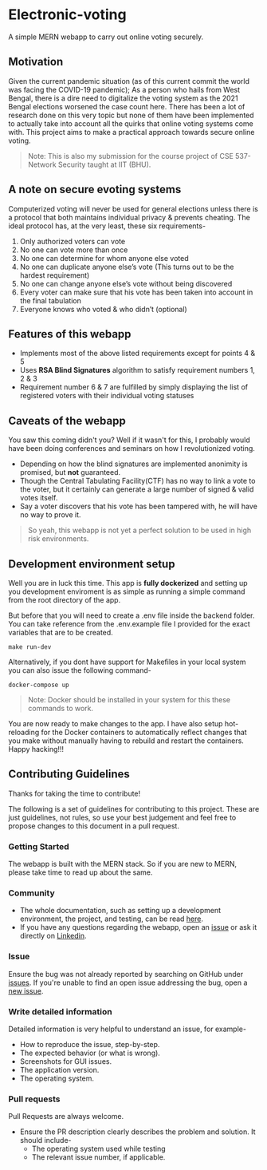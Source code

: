 # Electronic-voting

A simple MERN webapp to carry out online voting securely.

## Motivation

Given the current pandemic situation (as of this current commit the world was facing the COVID-19 pandemic); As a person who hails from West Bengal, there is a dire need to digitalize the voting system as the 2021 Bengal elections worsened the case count here. There has been a lot of research done on this very topic but none of them have been implemented to actually take into account all the quirks that online voting systems come with. This project aims to make a practical approach towards secure online voting.

> Note: This is also my submission for the course project of CSE 537-Network Security taught at IIT (BHU).

## A note on secure evoting systems

Computerized voting will never be used for general elections unless there is a protocol that both maintains individual privacy & prevents cheating.
The ideal protocol has, at the very least, these six requirements-

1. Only authorized voters can vote
2. No one can vote more than once
3. No one can determine for whom anyone else voted
4. No one can duplicate anyone else’s vote (This turns out to be the hardest requirement)
5. No one can change anyone else’s vote without being discovered
6. Every voter can make sure that his vote has been taken into account
   in the final tabulation
7. Everyone knows who voted & who didn’t (optional)

## Features of this webapp

- Implements most of the above listed requirements except for points 4 & 5
- Uses **RSA Blind Signatures** algorithm to satisfy requirement numbers 1, 2 & 3
- Requirement number 6 & 7 are fulfilled by simply displaying the list of registered voters with their individual voting statuses

## Caveats of the webapp

You saw this coming didn't you? Well if it wasn't for this, I probably would have been doing conferences and seminars on how I revolutionized voting.

- Depending on how the blind signatures are implemented anonimity is promised, but **not** guaranteed.
- Though the Central Tabulating Facility(CTF) has no way to link a vote to the voter, but it certainly can generate a large number of signed & valid votes itself.
- Say a voter discovers that his vote has been tampered with, he will have no way to prove it.

> So yeah, this webapp is not yet a perfect solution to be used in high risk environments.

## Development environment setup

Well you are in luck this time. This app is **fully dockerized** and setting up you development enviroment is as simple as running a simple command from the root directory of the app.

But before that you will need to create a .env file inside the backend folder. You can take reference from the .env.example file I provided for the exact variables that are to be created.

```Makefile:
make run-dev
```

Alternatively, if you dont have support for Makefiles in your local system you can also issue the following command-

```Docker:
docker-compose up
```

> Note: Docker should be installed in your system for this these commands to work.

You are now ready to make changes to the app. I have also setup hot-reloading for the Docker containers to automatically reflect changes that you make without manually having to rebuild and restart the containers. Happy hacking!!!

## Contributing Guidelines

Thanks for taking the time to contribute!

The following is a set of guidelines for contributing to this project. These are just guidelines, not rules, so use your best judgement and feel free to propose changes to this document in a pull request.

### Getting Started

The webapp is built with the MERN stack. So if you are new to MERN, please take time to read up about the same.

### Community

- The whole documentation, such as setting up a development environment, the project, and testing, can be read [here]().
- If you have any questions regarding the webapp, open an [issue](https://github.com/dilbwagsingh/Electronic-voting/issues/new) or ask it directly on [Linkedin](https://www.linkedin.com/in/dilbwagsingh/).

### Issue

Ensure the bug was not already reported by searching on GitHub under [issues](https://github.com/dilbwagsingh/Electronic-voting/issues). If you're unable to find an open issue addressing the bug, open a [new issue](https://github.com/dilbwagsingh/Electronic-voting/issues/new).

### Write detailed information

Detailed information is very helpful to understand an issue, for example-

- How to reproduce the issue, step-by-step.
- The expected behavior (or what is wrong).
- Screenshots for GUI issues.
- The application version.
- The operating system.

### Pull requests

Pull Requests are always welcome.

- Ensure the PR description clearly describes the problem and solution. It should include-
  - The operating system used while testing
  - The relevant issue number, if applicable.
